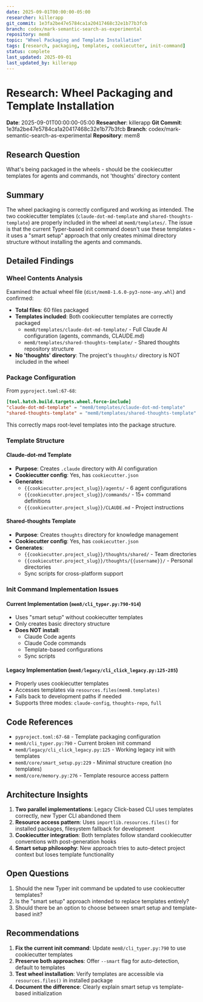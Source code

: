 ```yaml
---
date: 2025-09-01T00:00:00-05:00
researcher: killerapp
git_commit: 1e3fa2be47e5784ca1a20417468c32e1b77b3fcb
branch: codex/mark-semantic-search-as-experimental
repository: mem8
topic: "Wheel Packaging and Template Installation"
tags: [research, packaging, templates, cookiecutter, init-command]
status: complete
last_updated: 2025-09-01
last_updated_by: killerapp
---
```


# Research: Wheel Packaging and Template Installation

**Date**: 2025-09-01T00:00:00-05:00
**Researcher**: killerapp
**Git Commit**: 1e3fa2be47e5784ca1a20417468c32e1b77b3fcb
**Branch**: codex/mark-semantic-search-as-experimental
**Repository**: mem8

## Research Question
What's being packaged in the wheels - should be the cookiecutter templates for agents and commands, not 'thoughts' directory content

## Summary
The wheel packaging is correctly configured and working as intended. The two cookiecutter templates (`claude-dot-md-template` and `shared-thoughts-template`) are properly included in the wheel at `mem8/templates/`. The issue is that the current Typer-based init command doesn't use these templates - it uses a "smart setup" approach that only creates minimal directory structure without installing the agents and commands.

## Detailed Findings

### Wheel Contents Analysis
Examined the actual wheel file (`dist/mem8-1.6.0-py3-none-any.whl`) and confirmed:
- **Total files**: 60 files packaged
- **Templates included**: Both cookiecutter templates are correctly packaged
  - `mem8/templates/claude-dot-md-template/` - Full Claude AI configuration (agents, commands, CLAUDE.md)
  - `mem8/templates/shared-thoughts-template/` - Shared thoughts repository structure
- **No 'thoughts' directory**: The project's `thoughts/` directory is NOT included in the wheel

### Package Configuration
From `pyproject.toml:67-68`:
```toml
[tool.hatch.build.targets.wheel.force-include]
"claude-dot-md-template" = "mem8/templates/claude-dot-md-template"
"shared-thoughts-template" = "mem8/templates/shared-thoughts-template"
```
This correctly maps root-level templates into the package structure.

### Template Structure

#### Claude-dot-md Template
- **Purpose**: Creates `.claude` directory with AI configuration
- **Cookiecutter config**: Yes, has `cookiecutter.json`
- **Generates**:
  - `{{cookiecutter.project_slug}}/agents/` - 6 agent configurations
  - `{{cookiecutter.project_slug}}/commands/` - 15+ command definitions
  - `{{cookiecutter.project_slug}}/CLAUDE.md` - Project instructions

#### Shared-thoughts Template
- **Purpose**: Creates `thoughts` directory for knowledge management
- **Cookiecutter config**: Yes, has `cookiecutter.json`
- **Generates**:
  - `{{cookiecutter.project_slug}}/thoughts/shared/` - Team directories
  - `{{cookiecutter.project_slug}}/thoughts/{{username}}/` - Personal directories
  - Sync scripts for cross-platform support

### Init Command Implementation Issues

#### Current Implementation (`mem8/cli_typer.py:790-914`)
- Uses "smart setup" without cookiecutter templates
- Only creates basic directory structure
- **Does NOT install**:
  - Claude Code agents
  - Claude Code commands
  - Template-based configurations
  - Sync scripts

#### Legacy Implementation (`mem8/legacy/cli_click_legacy.py:125-285`)
- Properly uses cookiecutter templates
- Accesses templates via `resources.files(mem8.templates)`
- Falls back to development paths if needed
- Supports three modes: `claude-config`, `thoughts-repo`, `full`

## Code References
- `pyproject.toml:67-68` - Template packaging configuration
- `mem8/cli_typer.py:790` - Current broken init command
- `mem8/legacy/cli_click_legacy.py:125` - Working legacy init with templates
- `mem8/core/smart_setup.py:229` - Minimal structure creation (no templates)
- `mem8/core/memory.py:276` - Template resource access pattern

## Architecture Insights
1. **Two parallel implementations**: Legacy Click-based CLI uses templates correctly, new Typer CLI abandoned them
2. **Resource access pattern**: Uses `importlib.resources.files()` for installed packages, filesystem fallback for development
3. **Cookiecutter integration**: Both templates follow standard cookiecutter conventions with post-generation hooks
4. **Smart setup philosophy**: New approach tries to auto-detect project context but loses template functionality

## Open Questions
1. Should the new Typer init command be updated to use cookiecutter templates?
2. Is the "smart setup" approach intended to replace templates entirely?
3. Should there be an option to choose between smart setup and template-based init?

## Recommendations
1. **Fix the current init command**: Update `mem8/cli_typer.py:790` to use cookiecutter templates
2. **Preserve both approaches**: Offer `--smart` flag for auto-detection, default to templates
3. **Test wheel installation**: Verify templates are accessible via `resources.files()` in installed package
4. **Document the difference**: Clearly explain smart setup vs template-based initialization
